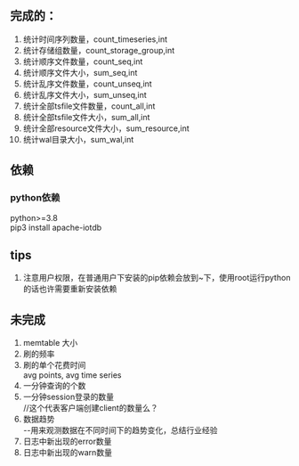 ## 完成的：  
1. 统计时间序列数量，count_timeseries,int  
2. 统计存储组数量，count_storage_group,int  
3. 统计顺序文件数量，count_seq,int  
4. 统计顺序文件大小，sum_seq,int  
5. 统计乱序文件数量，count_unseq,int  
6. 统计乱序文件大小，sum_unseq,int  
7. 统计全部tsfile文件数量，count_all,int  
8. 统计全部tsfile文件大小，sum_all,int  
9. 统计全部resource文件大小，sum_resource,int  
10. 统计wal目录大小，sum_wal,int  

## 依赖
### python依赖
python>=3.8  
pip3 install apache-iotdb  

## tips
1. 注意用户权限，在普通用户下安装的pip依赖会放到~下，使用root运行python的话也许需要重新安装依赖

## 未完成  
1. memtable 大小  
2. 刷的频率  
3. 刷的单个花费时间  
avg points, avg time series  
4. 一分钟查询的个数  
5. 一分钟session登录的数量  
    //这个代表客户端创建client的数量么？  
6. 数据趋势  
    --用来观测数据在不同时间下的趋势变化，总结行业经验  
7. 日志中新出现的error数量  
8. 日志中新出现的warn数量  
